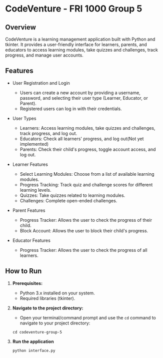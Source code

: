 # CodeVenture - FRI 1000 Group 5

## Overview

CodeVenture is a learning management application built with Python and tkinter. It provides a user-friendly interface for learners, parents, and educators to access learning modules, take quizzes and challenges, track progress, and manage user accounts.

## Features

- User Registration and Login
  - Users can create a new account by providing a username, password, and selecting their user type (Learner, Educator, or Parent).
  - Registered users can log in with their credentials.

- User Types
  - Learners: Access learning modules, take quizzes and challenges, track progress, and log out.
  - Educators: Check all learners' progress, and log out(Not yet implemented)
  - Parents: Check their child's progress, toggle account access, and log out.

- Learner Features
  - Select Learning Modules: Choose from a list of available learning modules.
  - Progress Tracking: Track quiz and challenge scores for different learning levels.
  - Quizzes: Take quizzes related to learning modules.
  - Challenges: Complete open-ended challenges.

- Parent Features
  - Progress Tracker: Allows the user to check the progress of their child.
  - Block Account: Allows the user to block their child's progress.

- Educator Features
  - Progress Tracker: Allows the user to check the progress of all learners.

## How to Run

1. **Prerequisites:**
   - Python 3.x installed on your system.
   - Required libraries (tkinter).

2. **Navigate to the project directory:**
   - Open your terminal/command prompt and use the `cd` command to navigate to your project directory:

   ```shell
   cd codeventure-group-5
   ```

3. **Run the application**
   ```shell
   python interface.py
   ```
